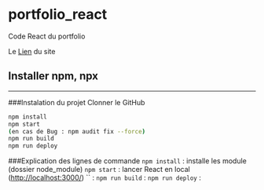 # portfolio_react

Code React du portfolio

Le [Lien](https://Raykesh-Soneka.github.io/portfolio_react) du site

## Installer npm, npx


------------------------
###Instalation du projet
Clonner le GitHub
```bash
npm install
npm start
(en cas de Bug : npm audit fix --force)
npm run build
npm run deploy
```
###Explication des lignes de commande
`npm install` : installe les module (dossier node_module)
`npm start` : lancer React en local ([http://localhost:3000/](http://localhost:3000/))
`` : 
`npm run build` : 
`npm run deploy` : 